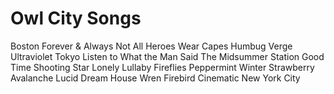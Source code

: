 # Owl City Songs
Boston
Forever & Always
Not All Heroes Wear Capes
Humbug
Verge
Ultraviolet
Tokyo
Listen to What the Man Said
The Midsummer Station
Good Time
Shooting Star
Lonely Lullaby
Fireflies
Peppermint Winter
Strawberry Avalanche
Lucid Dream
House Wren
Firebird
Cinematic
New York City